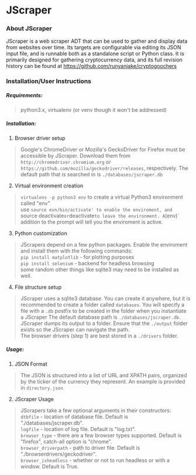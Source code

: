 # JScraper

### About JScraper
JScraper is a web scraper ADT that can be used to gather and display data from websites over time. Its targets are configurable via editing its JSON input file, and is runnable both as a standalone script or Python class. It is primarily designed for gathering cryptocurrency data, and its full revision history can be found at https://github.com/runyanjake/cryptogoochers 


### Installation/User Instructions 

##### Requirements:
> python3.x, virtualenv (or venv though it won't be addressed)

##### Installation:
1. Browser driver setup 
> Google's ChromeDriver or Mozilla's GeckoDriver for Firefox must be accessible by JScraper. Download them from `http://chromedriver.chromium.org` or `https://github.com/mozilla/geckodriver/releases`, respectively. The default path that is searched in is `./databases/jscraper.db`<br>
2. Virtual environment creation
> `virtualenv -p python3 env` to create a virtual Python3 environment called "env"<br>
> use `source evn/bin/activate' to enable the enviroment, and `source deactivate` or `deactivate` to leave the environment. A `(env)` addition to the prompt will tell you the enviroment is active.<br>
3. Python customization
> JScrapers depend on a few python packages. Enable the enviroment and install them with the following commands:<br>
> `pip install matplotlib` - for plotting purposes<br>
> `pip install selenium` - backend for headless browsing<br>
> some random other things like sqlite3 may need to be installed as well.<br>
4. File structure setup
> JScraper uses a sqlite3 database. You can create it anywhere, but it is recommended to create a folder called `databases`. You will specify a file with a `.db` postfix to be created in the folder when you instantiate a JScraper The default database path is `./databases/jscraper.db`.<br>
> JScraper dumps its output to a folder. Ensure that the `./output` folder exists so the JScraper can navigate the path.<br>
> The browser drivers (step 1) are best stored in a `./drivers` folder.<br>

##### Usage:
1. JSON Format
> The JSON is structured into a list of URL and XPATH pairs, organized by the ticker of the currency they represent. An example is provided in `directory.json`<br>
2. JScraper Usage
> JScrapers take a few optional arguments in their constructors:<br>
> `dtbfile` - location of database file. Default is "./databases/jscraper.db".<br>
> `logfile` - location of log file. Default is "log.txt". <br>
> `browser_type` - there are a few browser types supported. Default is "firefox", catch-all option is "chrome".<br>
> `browser_driverpath` - path to driver file. Default is "./browserdrivers/geckodriver".<br>
> `browser_isheadless` - whether or not to run headless or with a window. Default is True.<br>